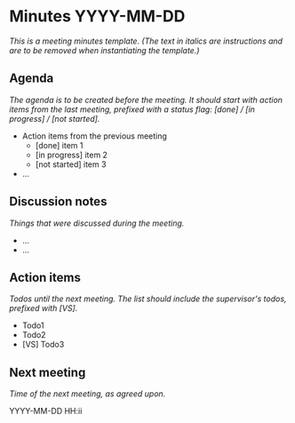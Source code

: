 # Minutes YYYY-MM-DD

_This is a meeting minutes template. (The text in italics are instructions and are to be removed when instantiating the template.)_

## Agenda

_The agenda is to be created before the meeting. It should start with action items from the last meeting, prefixed with a status flag: [done] / [in progress] / [not started]._

  * Action items from the previous meeting
    - [done] item 1
    - [in progress] item 2
    - [not started] item 3
  * ...

## Discussion notes

_Things that were discussed during the meeting._

  * ...
  * ...


## Action items

_Todos until the next meeting. The list should include the supervisor's todos, prefixed with [VS]._

  * Todo1
  * Todo2
  * [VS] Todo3


## Next meeting

_Time of the next meeting, as agreed upon._

YYYY-MM-DD HH:ii
